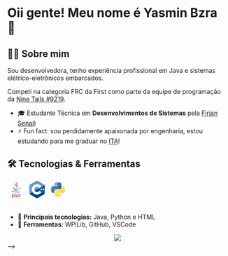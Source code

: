 # Oii gente! Meu nome é Yasmin Bzra 👋

## 🧑‍🏫 Sobre mim

Sou desenvolvedora, tenho experiência profissional em Java e sistemas elétrico-eletrônicos embarcados.

Competi na categoria FRC da First como parte da equipe de programação da [Nine Tails #9219](https://github.com/nine-tails-9219).

- 🎓 Estudante Técnica em **Desenvolvimentos de Sistemas** pela [Firjan Senai](https://www.firjan.com.br/senai/default.htm))  
- ⚡ Fun fact: sou perdidamente apaixonada por engenharia, estou estudando para me graduar no [ITA](http://www.ita.br/)!  
 
## 🛠 Tecnologias & Ferramentas
<div>
  <img src="https://github.com/devicons/devicon/blob/master/icons/java/java-original-wordmark.svg" title="Java" alt="Java" width="40" height="40"/>&nbsp;
  <img src="https://github.com/devicons/devicon/blob/master/icons/cplusplus/cplusplus-original.svg" title="C++" alt="C++" width="40" height="40"/>&nbsp;
  <img src="https://github.com/devicons/devicon/blob/master/icons/python/python-original.svg" title="Python" alt="Python" width="40" height="40"/>&nbsp;
  <br><br>
</div>

- 🧠 **Principais tecnologias:** Java, Python e HTML
- 🔧 **Ferramentas:** WPILib, GitHub, VSCode

<div align="center">
  <img src="https://github-readme-stats.vercel.app/api/top-langs/?username=ricarthlima&layout=compact&theme=github_dark&count_private=true" width="48%"/>
</div>
-->
